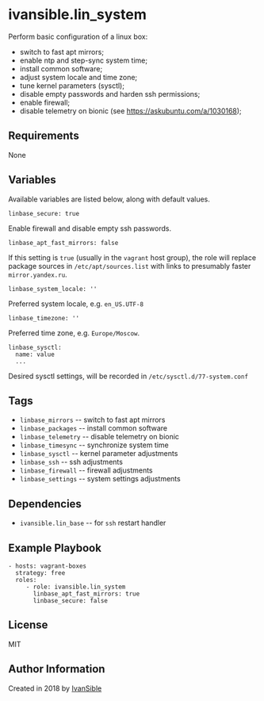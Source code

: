 # ivansible.lin_system

Perform basic configuration of a linux box:
 - switch to fast apt mirrors;
 - enable ntp and step-sync system time;
 - install common software;
 - adjust system locale and time zone;
 - tune kernel parameters (sysctl);
 - disable empty passwords and harden ssh permissions;
 - enable firewall;
 - disable telemetry on bionic (see https://askubuntu.com/a/1030168);


## Requirements

None


## Variables

Available variables are listed below, along with default values.

    linbase_secure: true

Enable firewall and disable empty ssh passwords.

    linbase_apt_fast_mirrors: false

If this setting is `true` (usually in the `vagrant` host group),
the role will replace package sources in `/etc/apt/sources.list`
with links to presumably faster `mirror.yandex.ru`.

    linbase_system_locale: ''

Preferred system locale, e.g. `en_US.UTF-8`

    linbase_timezone: ''

Preferred time zone, e.g. `Europe/Moscow`.

    linbase_sysctl:
      name: value
      ...

Desired sysctl settings, will be recorded in `/etc/sysctl.d/77-system.conf`


## Tags

- `linbase_mirrors` -- switch to fast apt mirrors
- `linbase_packages` -- install common software
- `linbase_telemetry` -- disable telemetry on bionic
- `linbase_timesync` -- synchronize system time
- `linbase_sysctl` -- kernel parameter adjustments
- `linbase_ssh` -- ssh adjustments
- `linbase_firewall` -- firewall adjustments
- `linbase_settings` -- system settings adjustments


## Dependencies

- `ivansible.lin_base` -- for `ssh` restart handler


## Example Playbook

    - hosts: vagrant-boxes
      strategy: free
      roles:
         - role: ivansible.lin_system
           linbase_apt_fast_mirrors: true
           linbase_secure: false


## License

MIT

## Author Information

Created in 2018 by [IvanSible](https://github.com/ivansible)
